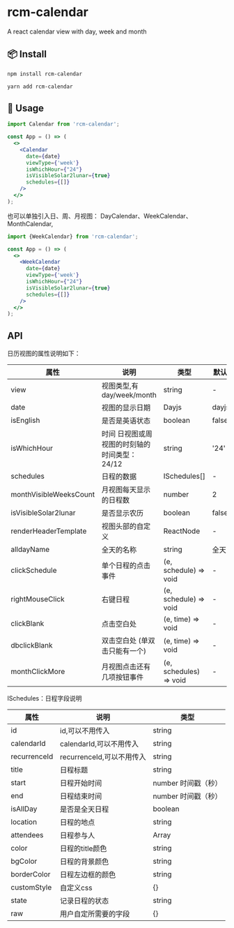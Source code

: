 # rcm-calendar

A react calendar view with day, week and month

## 📦 Install

```bash
npm install rcm-calendar
```

```bash
yarn add rcm-calendar
```

## 🔨 Usage

```jsx
import Calendar from 'rcm-calendar';

const App = () => (
  <>
    <Calendar 
      date={date}
      viewType={'week'}
      isWhichHour={"24"}
      isVisibleSolar2lunar={true}
      schedules={[]}
    />
  </>
);
```
也可以单独引入日、周、月视图： DayCalendar、WeekCalendar、MonthCalendar,
```jsx
import {WeekCalendar} from 'rcm-calendar';

const App = () => (
  <>
    <WeekCalendar 
      date={date}
      viewType={'week'}
      isWhichHour={"24"}
      isVisibleSolar2lunar={true}
      schedules={[]}
    />
  </>
);
```

## API

日历视图的属性说明如下：

| 属性 | 说明 | 类型 | 默认值 |
| --- | --- | --- | --- |
| view | 视图类型,有day/week/month | string | - |
| date | 视图的显示日期 | Dayjs | dayjs() |
| isEnglish | 是否是英语状态 | boolean | false|
| isWhichHour | 时间 日视图或周视图的时刻轴的时间类型：24/12 | string | '24' |
| schedules | 日程的数据 | ISchedules[] | - |
| monthVisibleWeeksCount | 月视图每天显示的日程数 | number | 2 |
| isVisibleSolar2lunar | 是否显示农历 | boolean | false |
| renderHeaderTemplate | 视图头部的自定义 | ReactNode | - |
| alldayName | 全天的名称 | string | 全天 |
| clickSchedule | 单个日程的点击事件 | (e, schedule) => void | - |
| rightMouseClick | 右键日程 | (e, schedule) => void | - |
| clickBlank | 点击空白处 | (e, time) => void | - |
| dbclickBlank | 双击空白处 (单双击只能有一个) | (e, time) => void | - |
| monthClickMore | 月视图点击还有几项按钮事件 | (e, schedules) => void | - |

ISchedules：日程字段说明

| 属性 | 说明 | 类型 |
| --- | --- | --- |
| id | id,可以不用传入 | string |
| calendarId | calendarId,可以不用传入 | string |
| recurrenceId | recurrenceId,可以不用传入 | string |
| title | 日程标题 | string |
| start | 日程开始时间 | number 时间戳（秒） |
| end | 日程结束时间 | number 时间戳（秒） |
| isAllDay | 是否是全天日程 | boolean |
| location | 日程的地点 | string |
| attendees | 日程参与人 | Array |
| color | 日程的title颜色 | string |
| bgColor | 日程的背景颜色 | string |
| borderColor | 日程左边框的颜色 | string |
| customStyle | 自定义css | {} |
| state | 记录日程的状态 | string |
| raw | 用户自定所需要的字段 | {} |
